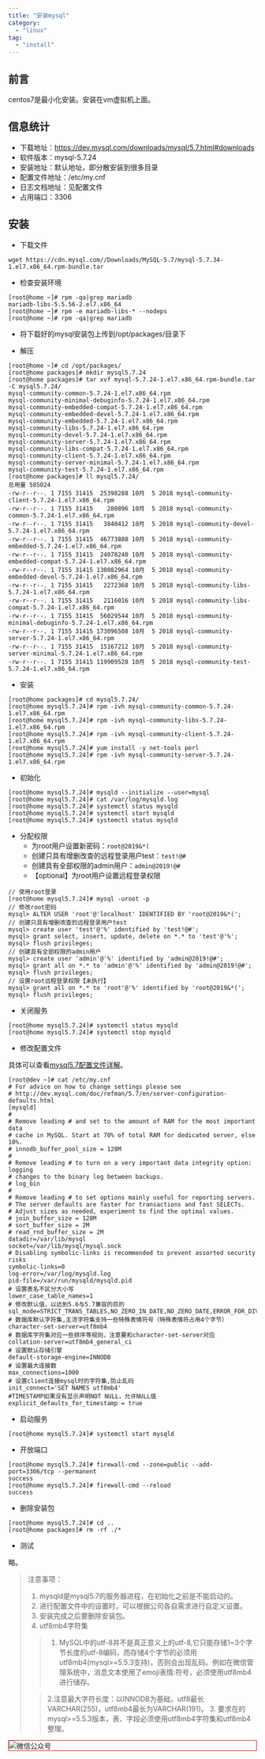 ```yaml
---
title: "安装mysql"
category:
  - "linux"
tag:
  - "install"
---
```


## 前言

centos7是最小化安装。安装在vm虚拟机上面。

## 信息统计

- 下载地址：https://dev.mysql.com/downloads/mysql/5.7.html#downloads
- 软件版本：mysql-5.7.24
- 安装地址：默认地址，即分散安装到很多目录
- 配置文件地址：/etc/my.cnf
- 日志文档地址：见配置文件
- 占用端口：3306

## 安装

- 下载文件

```
wget https://cdn.mysql.com//Downloads/MySQL-5.7/mysql-5.7.34-1.el7.x86_64.rpm-bundle.tar
```

- 检查安装环境

```shell
[root@home ~]# rpm -qa|grep mariadb
mariadb-libs-5.5.56-2.el7.x86_64
[root@home ~]# rpm -e mariadb-libs-* --nodeps
[root@home ~]# rpm -qa|grep mariadb
```

- 将下载好的mysql安装包上传到/opt/packages/目录下

- 解压

```shell
[root@home ~]# cd /opt/packages/
[root@home packages]# mkdir mysql5.7.24
[root@home packages]# tar xvf mysql-5.7.24-1.el7.x86_64.rpm-bundle.tar -C mysql5.7.24/
mysql-community-common-5.7.24-1.el7.x86_64.rpm
mysql-community-minimal-debuginfo-5.7.24-1.el7.x86_64.rpm
mysql-community-embedded-compat-5.7.24-1.el7.x86_64.rpm
mysql-community-embedded-devel-5.7.24-1.el7.x86_64.rpm
mysql-community-embedded-5.7.24-1.el7.x86_64.rpm
mysql-community-libs-5.7.24-1.el7.x86_64.rpm
mysql-community-devel-5.7.24-1.el7.x86_64.rpm
mysql-community-server-5.7.24-1.el7.x86_64.rpm
mysql-community-libs-compat-5.7.24-1.el7.x86_64.rpm
mysql-community-client-5.7.24-1.el7.x86_64.rpm
mysql-community-server-minimal-5.7.24-1.el7.x86_64.rpm
mysql-community-test-5.7.24-1.el7.x86_64.rpm
[root@home packages]# ll mysql5.7.24/
总用量 585024
-rw-r--r--. 1 7155 31415  25398288 10月  5 2018 mysql-community-client-5.7.24-1.el7.x86_64.rpm
-rw-r--r--. 1 7155 31415    280896 10月  5 2018 mysql-community-common-5.7.24-1.el7.x86_64.rpm
-rw-r--r--. 1 7155 31415   3840412 10月  5 2018 mysql-community-devel-5.7.24-1.el7.x86_64.rpm
-rw-r--r--. 1 7155 31415  46773880 10月  5 2018 mysql-community-embedded-5.7.24-1.el7.x86_64.rpm
-rw-r--r--. 1 7155 31415  24078240 10月  5 2018 mysql-community-embedded-compat-5.7.24-1.el7.x86_64.rpm
-rw-r--r--. 1 7155 31415 130082964 10月  5 2018 mysql-community-embedded-devel-5.7.24-1.el7.x86_64.rpm
-rw-r--r--. 1 7155 31415   2272368 10月  5 2018 mysql-community-libs-5.7.24-1.el7.x86_64.rpm
-rw-r--r--. 1 7155 31415   2116016 10月  5 2018 mysql-community-libs-compat-5.7.24-1.el7.x86_64.rpm
-rw-r--r--. 1 7155 31415  56029544 10月  5 2018 mysql-community-minimal-debuginfo-5.7.24-1.el7.x86_64.rpm
-rw-r--r--. 1 7155 31415 173096508 10月  5 2018 mysql-community-server-5.7.24-1.el7.x86_64.rpm
-rw-r--r--. 1 7155 31415  15167212 10月  5 2018 mysql-community-server-minimal-5.7.24-1.el7.x86_64.rpm
-rw-r--r--. 1 7155 31415 119909528 10月  5 2018 mysql-community-test-5.7.24-1.el7.x86_64.rpm
```

- 安装

```shell
[root@home packages]# cd mysql5.7.24/
[root@home mysql5.7.24]# rpm -ivh mysql-community-common-5.7.24-1.el7.x86_64.rpm
[root@home mysql5.7.24]# rpm -ivh mysql-community-libs-5.7.24-1.el7.x86_64.rpm
[root@home mysql5.7.24]# rpm -ivh mysql-community-client-5.7.24-1.el7.x86_64.rpm
[root@home mysql5.7.24]# yum install -y net-tools perl
[root@home mysql5.7.24]# rpm -ivh mysql-community-server-5.7.24-1.el7.x86_64.rpm
```

- 初始化

```shell
[root@home mysql5.7.24]# mysqld --initialize --user=mysql
[root@home mysql5.7.24]# cat /var/log/mysqld.log
[root@home mysql5.7.24]# systemctl status mysqld
[root@home mysql5.7.24]# systemctl start mysqld
[root@home mysql5.7.24]# systemctl status mysqld
```

- 分配权限
  - 为root用户设置新密码：`root@2019&*(`
  - 创建只具有增删改查的远程登录用户test：`test!@#`
  - 创建具有全部权限的admin用户：`admin@2019!@#`
  - 【optional】为root用户设置远程登录权限

```shell
// 使用root登录
[root@home mysql5.7.24]# mysql -uroot -p
// 修改root密码
mysql> ALTER USER 'root'@'localhost' IDENTIFIED BY 'root@2019&*(';
// 创建只具有增删改查的远程登录用户test
mysql> create user 'test'@'%' identified by 'test!@#';
mysql> grant select, insert, update, delete on *.* to 'test'@'%';
mysql> flush privileges;
// 创建具有全部权限的admin用户
mysql> create user 'admin'@'%' identified by 'admin@2019!@#';
mysql> grant all on *.* to 'admin'@'%' identified by 'admin@2019!@#';
mysql> flush privileges;
// 设置root远程登录权限【未执行】
mysql> grant all on *.* to 'root'@'%' identified by 'root@2019&*(';
mysql> flush privileges;
```

- 关闭服务

```shell
[root@home mysql5.7.24]# systemctl status mysqld
[root@home mysql5.7.24]# systemctl stop mysqld
```

- 修改配置文件

具体可以查看[mysql5.7配置文件详解](../software/mysql5.7-config-file.md)。

```shell
[root@dev ~]# cat /etc/my.cnf
# For advice on how to change settings please see
# http://dev.mysql.com/doc/refman/5.7/en/server-configuration-defaults.html
[mysqld]
#
# Remove leading # and set to the amount of RAM for the most important data
# cache in MySQL. Start at 70% of total RAM for dedicated server, else 10%.
# innodb_buffer_pool_size = 128M
#
# Remove leading # to turn on a very important data integrity option: logging
# changes to the binary log between backups.
# log_bin
#
# Remove leading # to set options mainly useful for reporting servers.
# The server defaults are faster for transactions and fast SELECTs.
# Adjust sizes as needed, experiment to find the optimal values.
# join_buffer_size = 128M
# sort_buffer_size = 2M
# read_rnd_buffer_size = 2M
datadir=/var/lib/mysql
socket=/var/lib/mysql/mysql.sock
# Disabling symbolic-links is recommended to prevent assorted security risks
symbolic-links=0
log-error=/var/log/mysqld.log
pid-file=/var/run/mysqld/mysqld.pid
# 设置表名不区分大小写
lower_case_table_names=1
# 修改默认值，以达到5.6与5.7兼容的目的
sql_mode=STRICT_TRANS_TABLES,NO_ZERO_IN_DATE,NO_ZERO_DATE,ERROR_FOR_DIVISION_BY_ZERO,NO_AUTO_CREATE_USER,NO_ENGINE_SUBSTITUTION
# 数据库默认字符集,主流字符集支持一些特殊表情符号（特殊表情符占用4个字节）
character-set-server=utf8mb4
# 数据库字符集对应一些排序等规则，注意要和character-set-server对应
collation-server=utf8mb4_general_ci
# 设置默认存储引擎
default-storage-engine=INNODB
# 设置最大连接数
max_connections=1000
# 设置client连接mysql时的字符集,防止乱码
init_connect='SET NAMES utf8mb4'
#TIMESTAMP如果没有显示声明NOT NULL，允许NULL值
explicit_defaults_for_timestamp = true
```

- 启动服务
```shell
[root@home mysql5.7.24]# systemctl start mysqld
```

- 开放端口
```shell
[root@home mysql5.7.24]# firewall-cmd --zone=public --add-port=3306/tcp --permanent
success
[root@home mysql5.7.24]# firewall-cmd --reload
success
```

- 删除安装包

```shell
[root@home mysql5.7.24]# cd ..
[root@home packages]# rm -rf ./*
```

- 测试

略。


> 注意事项：
> 1. mysqld是mysql5.7的服务器进程，在初始化之前是不能启动的。
> 2. 进行配置文件中的设置时，可以根据公司各自需求进行自定义设置。
> 3. 安装完成之后要删除安装包。
> 4. utf8mb4字符集
> > 1. MySQL中的utf-8并不是真正意义上的utf-8,它只能存储1~3个字节长度的utf-8编码，而存储4个字节的必须用utf8mb4(mysql>=5.5.3支持)，否则会出现乱码。例如在微信管理系统中，消息文本使用了emoji表情:符号，必须使用utf8mb4进行储存。
>
>  > 2.注意最大字符长度：以INNODB为基础，utf8最长VARCHAR(255)，utf8mb4最长为VARCHAR(191)。
> > 3. 要求在的mysql>=5.5.3版本，表、字段必须使用utf8mb4字符集和utf8mb4整理。


<img style="border:1px red solid; display:block; margin:0 auto;" :src="$withBase('/qrcode.jpg')" alt="微信公众号" />
